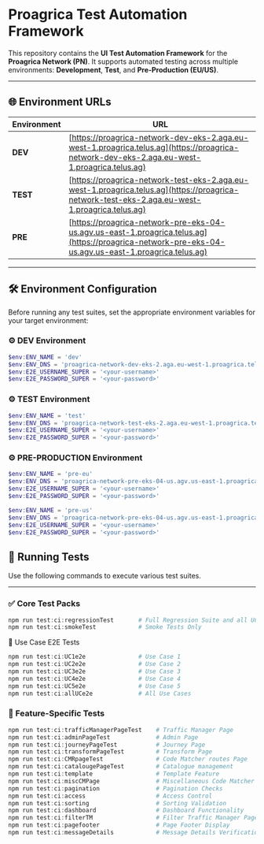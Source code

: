 # Proagrica Test Automation Framework

This repository contains the **UI Test Automation Framework** for the **Proagrica Network (PN)**. It supports automated testing across multiple environments: **Development**, **Test**, and **Pre-Production (EU/US)**.

---

## 🌐 Environment URLs

| Environment | URL |
|-------------|-----|
| **DEV**     | [https://proagrica-network-dev-eks-2.aga.eu-west-1.proagrica.telus.ag](https://proagrica-network-dev-eks-2.aga.eu-west-1.proagrica.telus.ag) |
| **TEST**    | [https://proagrica-network-test-eks-2.aga.eu-west-1.proagrica.telus.ag](https://proagrica-network-test-eks-2.aga.eu-west-1.proagrica.telus.ag) |
| **PRE**     | [https://proagrica-network-pre-eks-04-us.agv.us-east-1.proagrica.telus.ag](https://proagrica-network-pre-eks-04-us.agv.us-east-1.proagrica.telus.ag) |

---

## 🛠️ Environment Configuration

Before running any test suites, set the appropriate environment variables for your target environment:

### ⚙️ DEV Environment

```powershell
$env:ENV_NAME = 'dev'
$env:ENV_DNS = 'proagrica-network-dev-eks-2.aga.eu-west-1.proagrica.telus.ag'
$env:E2E_USERNAME_SUPER = '<your-username>'
$env:E2E_PASSWORD_SUPER = '<your-password>'
```
### ⚙️ TEST Environment

```powershell
$env:ENV_NAME = 'test'
$env:ENV_DNS = 'proagrica-network-test-eks-2.aga.eu-west-1.proagrica.telus.ag'
$env:E2E_USERNAME_SUPER = '<your-username>'
$env:E2E_PASSWORD_SUPER = '<your-password>'
```
### ⚙️ PRE-PRODUCTION Environment

```powershell
$env:ENV_NAME = 'pre-eu'
$env:ENV_DNS = 'proagrica-network-pre-eks-04-us.agv.us-east-1.proagrica.telus.ag'
$env:E2E_USERNAME_SUPER = '<your-username>'
$env:E2E_PASSWORD_SUPER = '<your-password>'

$env:ENV_NAME = 'pre-us'
$env:ENV_DNS = 'proagrica-network-pre-eks-04-us.agv.us-east-1.proagrica.telus.ag'
$env:E2E_USERNAME_SUPER = '<your-username>'
$env:E2E_PASSWORD_SUPER = '<your-password>'
```
## 🚀 Running Tests

Use the following commands to execute various test suites.

---

### ✅ Core Test Packs

```powershell
npm run test:ci:regressionTest       # Full Regression Suite and all UC
npm run test:ci:smokeTest            # Smoke Tests Only
```
🧪 Use Case E2E Tests
```powershell
npm run test:ci:UC1e2e               # Use Case 1
npm run test:ci:UC2e2e               # Use Case 2
npm run test:ci:UC3e2e               # Use Case 3
npm run test:ci:UC4e2e               # Use Case 4
npm run test:ci:UC5e2e               # Use Case 5
npm run test:ci:allUCe2e             # All Use Cases
```
### 📄 Feature-Specific Tests

```powershell
npm run test:ci:trafficManagerPageTest    # Traffic Manager Page
npm run test:ci:adminPageTest             # Admin Page
npm run test:ci:journeyPageTest           # Journey Page
npm run test:ci:transformPageTest         # Transform Page
npm run test:ci:CMRpageTest               # Code Matcher routes Page
npm run test:ci:catalougePageTest         # Catalogue management
npm run test:ci:template                  # Template Feature
npm run test:ci:miscCMPage                # Miscellaneous Code Matcher Page
npm run test:ci:pagination                # Pagination Checks
npm run test:ci:access                    # Access Control
npm run test:ci:sorting                   # Sorting Validation
npm run test:ci:dashboard                 # Dashboard Functionality
npm run test:ci:filterTM                  # Filter Traffic Manager Page
npm run test:ci:pagefooter                # Page Footer Display
npm run test:ci:messageDetails            # Message Details Verification
```